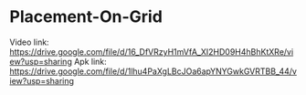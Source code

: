 # Placement-On-Grid
Video link: https://drive.google.com/file/d/16_DfVRzyH1mVfA_XI2HD09H4hBhKtXRe/view?usp=sharing
Apk link: https://drive.google.com/file/d/1lhu4PaXgLBcJOa6apYNYGwkGVRTBB_44/view?usp=sharing
